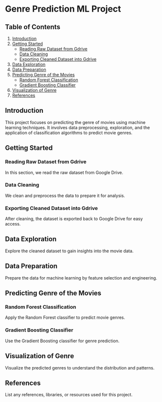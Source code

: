 # Genre Prediction ML Project

## Table of Contents
1. [Introduction](#introduction)
2. [Getting Started](#getting-started)
   - [Reading Raw Dataset from Gdrive](#reading-raw-dataset-from-gdrive)
   - [Data Cleaning](#data-cleaning)
   - [Exporting Cleaned Dataset into Gdrive](#exporting-cleaned-dataset-into-gdrive)
3. [Data Exploration](#data-exploration)
4. [Data Preparation](#data-preparation)
5. [Predicting Genre of the Movies](#predicting-genre-of-the-movies)
   - [Random Forest Classification](#random-forest-classification)
   - [Gradient Boosting Classifier](#gradient-boosting-classifier)
6. [Visualization of Genre](#visualization-of-genre)
7. [References](#references)

## Introduction
This project focuses on predicting the genre of movies using machine learning techniques. It involves data preprocessing, exploration, and the application of classification algorithms to predict movie genres.

## Getting Started

### Reading Raw Dataset from Gdrive
In this section, we read the raw dataset from Google Drive.

### Data Cleaning
We clean and preprocess the data to prepare it for analysis.

### Exporting Cleaned Dataset into Gdrive
After cleaning, the dataset is exported back to Google Drive for easy access.

## Data Exploration
Explore the cleaned dataset to gain insights into the movie data.

## Data Preparation
Prepare the data for machine learning by feature selection and engineering.

## Predicting Genre of the Movies

### Random Forest Classification
Apply the Random Forest classifier to predict movie genres.

### Gradient Boosting Classifier
Use the Gradient Boosting classifier for genre prediction.

## Visualization of Genre
Visualize the predicted genres to understand the distribution and patterns.

## References
List any references, libraries, or resources used for this project.
